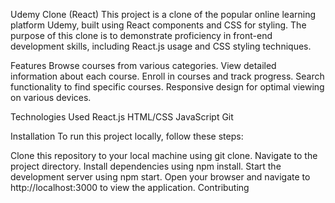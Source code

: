 
Udemy Clone (React)
This project is a clone of the popular online learning platform Udemy, built using React components and CSS for styling. The purpose of this clone is to demonstrate proficiency in front-end development skills, including React.js usage and CSS styling techniques.

Features
Browse courses from various categories.
View detailed information about each course.
Enroll in courses and track progress.
Search functionality to find specific courses.
Responsive design for optimal viewing on various devices.

Technologies Used
React.js
HTML/CSS
JavaScript
Git

Installation
To run this project locally, follow these steps:

Clone this repository to your local machine using git clone.
Navigate to the project directory.
Install dependencies using npm install.
Start the development server using npm start.
Open your browser and navigate to http://localhost:3000 to view the application.
Contributing
